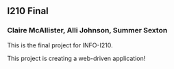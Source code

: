 ## I210 Final

### Claire McAllister, Alli Johnson, Summer Sexton

This is the final project for INFO-I210.

This project is creating a web-driven application!
